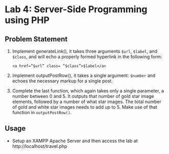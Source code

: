 # Lab 4: Server-Side Programming using PHP

## Problem Statement 

1. Implement generateLink(), it takes three arguments `$url`, `$label`, and `$class`, and will echo a properly formed hyperlink in the following form:
    ```
    <a href=”$url” class= “$class”>$label</a>
    ```

2. Implement outputPostRow(), it takes a single argument: `$number` and echoes the necessary markup for a single post.

3. Complete the last function, which again takes only a single parameter, a number between 0 and 5. It outputs that number of gold star image elements, followed by a number of what star images. The total number of gold and white star images needs to add up to 5. Make use of that function in `outputPostRow()`.

## Usage 

- Setup an XAMPP Apache Server and then access the lab at http://localhost/travel.php